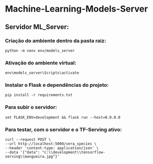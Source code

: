 # Machine-Learning-Models-Server

## Servidor ML_Server:

### Criação do ambiente dentro da pasta raiz:

	python -m venv env/models_server
	
### Ativação do ambiente virtual:
	
	env\models_server\Scripts\activate
	
### Instalar o Flask e dependências do projeto:

	pip install -r requirements.txt
	
### Para subir o servidor:

	set FLASK_ENV=development && flask run --host=0.0.0.0

### Para testar, com o servidor e o TF-Serving ativo:

	curl --request POST \
  	--url http://localhost:5000/vera_species \
  	--header 'content-type: application/json' \
  	--data '{"data": "c:\\development\\tensorflow-serving\\mangueira.jpg"}'
